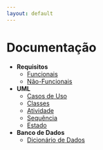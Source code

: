 ```yaml
---
layout: default
---
```


# Documentação

- **Requisitos**
  - [Funcionais](./pages/requisitos_funcionais/index.html)
  - [Não-Funcionais](./pages/work-in-progress)
- **UML**
  - [Casos de Uso](./pages/work-in-progress)
  - [Classes](./pages/work-in-progress)
  - [Atividade](./pages/work-in-progress)
  - [Sequência](./pages/work-in-progress)
  - [Estado](./pages/work-in-progress)
- **Banco de Dados**
  - [Dicionário de Dados](./pages/mer/index.html)
